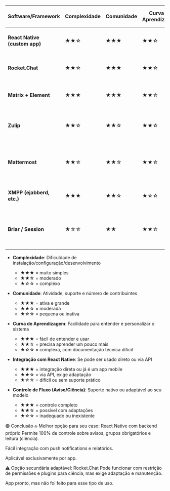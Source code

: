 | Software/Framework          | Complexidade | Comunidade | Curva de Aprendizagem | Integração com React Native | Controle de Fluxo (Aviso/Ciência) | Observações Relevantes                                  |
|----------------------------|--------------|------------|------------------------|-----------------------------|-----------------------------------|--------------------------------------------------------|
| **React Native (custom app)** | ★★☆       | ★★★       | ★★☆               | ★★★                        | ★★★                             | 100% sob seu controle. Ideal para seu objetivo.         |
| **Rocket.Chat**             | ★★☆         | ★★★       | ★★☆               | ★★☆ *(via API ou app oficial)* | ★★☆ *(com bot/plugin)*           | Plataforma robusta, exige adaptação para seu fluxo.     |
| **Matrix + Element**        | ★★★         | ★★★       | ★★☆               | ★★☆ *(via SDKs JS/React)*     | ★☆☆ *(sem suporte direto a ciência)* | Complexo e descentralizado. Pouco aderente ao seu caso. |
| **Zulip**                   | ★★☆         | ★★☆       | ★★☆               | ★☆☆ *(sem app dedicado)*       | ★☆☆ *(sem ciência nativa)*       | Ideal para discussão técnica, não para avisos unilaterais. |
| **Mattermost**              | ★★☆         | ★★☆       | ★★☆               | ★★☆ *(SDK e app nativo)*       | ★☆☆ *(sem ciência nativa)*       | Pensado para chat corporativo. Pouca aderência direta.  |
| **XMPP (ejabberd, etc.)**   | ★★★         | ★★☆       | ★☆☆               | ★☆☆ *(via Smack ou wrappers)*  | ★☆☆ *(sem ciência nativa)*       | Alta flexibilidade técnica, mas exige muito esforço.     |
| **Briar / Session**         | ★☆☆         | ★★        | ★★☆                | ★☆☆ *(Android only / limitado)* | ★☆☆                             | App seguro P2P, sem backend controlável. Limitado demais.|


- **Complexidade**: Dificuldade de instalação/configuração/desenvolvimento
  - ★★★ = muito simples
  - ★★☆ = moderado
  - ★☆☆ = complexo

- **Comunidade**: Atividade, suporte e número de contribuintes
  - ★★★ = ativa e grande
  - ★★☆ = moderada
  - ★☆☆ = pequena ou inativa

- **Curva de Aprendizagem**: Facilidade para entender e personalizar o sistema
  - ★★★ = fácil de entender e usar
  - ★★☆ = precisa aprender um pouco mais
  - ★☆☆ = complexa, com documentação técnica difícil

- **Integração com React Native**: Se pode ser usado direto ou via API
  - ★★★ = integração direta ou já é um app mobile
  - ★★☆ = via API, exige adaptação
  - ★☆☆ = difícil ou sem suporte prático

- **Controle de Fluxo (Aviso/Ciência)**: Suporte nativo ou adaptável ao seu modelo
  - ★★★ = controle completo
  - ★★☆ = possível com adaptações
  - ★☆☆ = inadequado ou inexistente

🟢 Conclusão
🔝 Melhor opção para seu caso: React Native com backend próprio
Permite 100% de controle sobre avisos, grupos obrigatórios e leitura (ciência).

Fácil integração com push notifications e relatórios.

Aplicável exclusivamente por app.

⚠️ Opção secundária adaptável: Rocket.Chat
Pode funcionar com restrição de permissões e plugins para ciência, mas exige adaptação e manutenção.

App pronto, mas não foi feito para esse tipo de uso.
